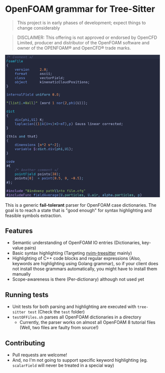 # OpenFOAM grammar for Tree-Sitter

> This project is in early phases of development; expect things to change considerably

> DISCLAIMER:
> This offering is not approved or endorsed by OpenCFD Limited, producer and distributor
> of the OpenFOAM software and owner of the OPENFOAM®  and OpenCFD®  trade marks.

![OpenFOAM dictionary syntax highlighting](syntax-highlighting.png)

This is a generic **fail-tolerant** parser for OpenFOAM case dictionaries.
The goal is to reach a state that is "good enough" for syntax highlighting
and feasible symbols extraction.

## Features

- Semantic understanding of OpenFOAM IO entries (Dictionaries, key-value pairs)
- Basic syntax highlighting (Targeting [nvim-treesitter](https://github.com/nvim-treesitter/nvim-treesitter) mainly)
- Highlighting of C++ code blocks and regular expressions (Also, keywords
  are highlighting using Golang grammar), so if your client does not install
  those grammars automatically, you might have to install them manually
- Scope-awareness is there (Per-dictionary) although not used yet

## Running tests

- Unit tests for both parsing and highlighting are executed with `tree-sitter test`
  (Check the `test` folder)
- `testOFFiles.sh` parses all OpenFOAM dictionaries in a directory
    - Currently, the parser works on almost all OpenFOAM 8 tutorial files
      (Well, two files are faulty from source!)

## Contributing

- Pull requests are welcome!
- And, no I'm not going to support specific keyword highlighting
  (eg. `scalarField` will never be treated in a special way)
